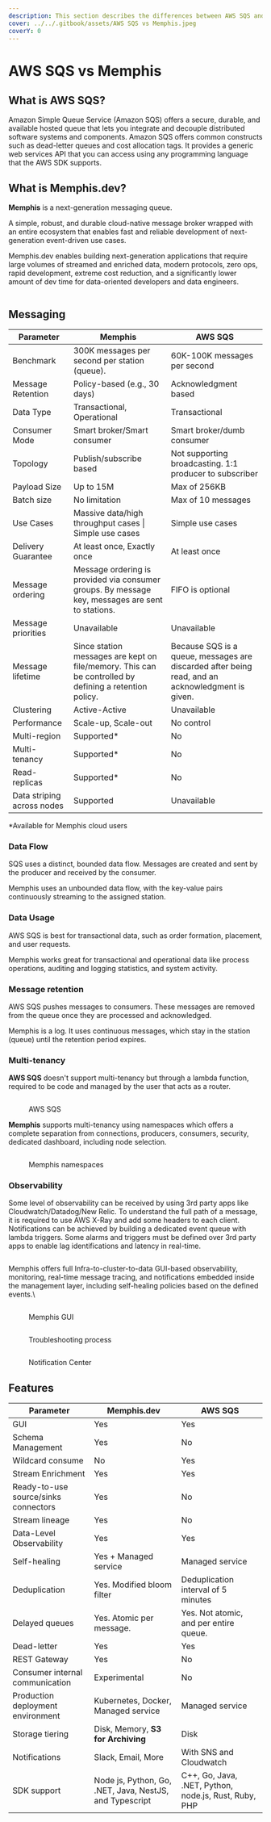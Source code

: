 ```yaml
---
description: This section describes the differences between AWS SQS and Memphis
cover: ../../.gitbook/assets/AWS SQS vs Memphis.jpeg
coverY: 0
---
```


# AWS SQS vs Memphis

## What is AWS SQS?

Amazon Simple Queue Service (Amazon SQS) offers a secure, durable, and available hosted queue that lets you integrate and decouple distributed software systems and components. Amazon SQS offers common constructs such as dead-letter queues and cost allocation tags. It provides a generic web services API that you can access using any programming language that the AWS SDK supports.

## **What is Memphis.dev?**

**Memphis** is a next-generation messaging queue.

A simple, robust, and durable cloud-native message broker wrapped with an entire ecosystem that enables fast and reliable development of next-generation event-driven use cases.

Memphis.dev enables building next-generation applications that require large volumes of streamed and enriched data, modern protocols, zero ops, rapid development, extreme cost reduction, and a significantly lower amount of dev time for data-oriented developers and data engineers.

<figure><img src="../../.gitbook/assets/image (6) (1).png" alt=""><figcaption></figcaption></figure>

## Messaging

| Parameter                  | Memphis                                                                                                | AWS SQS                                                                                          |
| -------------------------- | ------------------------------------------------------------------------------------------------------ | ------------------------------------------------------------------------------------------------ |
| Benchmark                  | 300K messages per second per station (queue).                                                          | 60K-100K messages per second                                                                     |
| Message Retention          | Policy-based (e.g., 30 days)                                                                           | Acknowledgment based                                                                             |
| Data Type                  | Transactional, Operational                                                                             | Transactional                                                                                    |
| Consumer Mode              | Smart broker/Smart consumer                                                                            | Smart broker/dumb consumer                                                                       |
| Topology                   | Publish/subscribe based                                                                                | Not supporting broadcasting. 1:1 producer to subscriber                                          |
| Payload Size               | Up to 15M                                                                                              | Max of 256KB                                                                                     |
| Batch size                 | No limitation                                                                                          | Max of 10 messages                                                                               |
| Use Cases                  | Massive data/high throughput cases \| Simple use cases                                                 | Simple use cases                                                                                 |
| Delivery Guarantee         | At least once, Exactly once                                                                            | At least once                                                                                    |
| Message ordering           | Message ordering is provided via consumer groups. By message key, messages are sent to stations.       | FIFO is optional                                                                                 |
| Message priorities         | Unavailable                                                                                            | Unavailable                                                                                      |
| Message lifetime           | Since station messages are kept on file/memory. This can be controlled by defining a retention policy. | Because SQS is a queue, messages are discarded after being read, and an acknowledgment is given. |
| Clustering                 | Active-Active                                                                                          | Unavailable                                                                                      |
| Performance                | Scale-up, Scale-out                                                                                    | No control                                                                                       |
| Multi-region               | Supported\*                                                                                            | No                                                                                               |
| Multi-tenancy              | Supported\*                                                                                            | No                                                                                               |
| Read-replicas              | Supported\*                                                                                            | No                                                                                               |
| Data striping across nodes | Supported                                                                                              | Unavailable                                                                                      |

\*Available for Memphis cloud users

### **Data Flow**&#x20;

SQS uses a distinct, bounded data flow. Messages are created and sent by the producer and received by the consumer.&#x20;

Memphis uses an unbounded data flow, with the key-value pairs continuously streaming to the assigned station.

### **Data Usage**

AWS SQS is best for transactional data, such as order formation, placement, and user requests.&#x20;

Memphis works great for transactional and operational data like process operations, auditing and logging statistics, and system activity.

### **Message retention**&#x20;

AWS SQS pushes messages to consumers. These messages are removed from the queue once they are processed and acknowledged.&#x20;

Memphis is a log. It uses continuous messages, which stay in the station (queue) until the retention period expires.

### Multi-tenancy

**AWS SQS** doesn't support multi-tenancy but through a lambda function, required to be code and managed by the user that acts as a router.

<figure><img src="../../.gitbook/assets/Screen Shot 2022-12-22 at 14.36.37.png" alt=""><figcaption><p>AWS SQS</p></figcaption></figure>

**Memphis** supports multi-tenancy using namespaces which offers a complete separation from connections, producers, consumers, security, dedicated dashboard, including node selection.

<figure><img src="../../.gitbook/assets/Screen Shot 2022-12-22 at 14.10.43.png" alt=""><figcaption><p>Memphis namespaces</p></figcaption></figure>

### **Observability**&#x20;

Some level of observability can be received by using 3rd party apps like Cloudwatch/Datadog/New Relic. To understand the full path of a message, it is required to use AWS X-Ray and add some headers to each client. Notifications can be achieved by building a dedicated event queue with lambda triggers. Some alarms and triggers must be defined over 3rd party apps to enable lag identifications and latency in real-time.

<figure><img src="../../.gitbook/assets/Screen Shot 2022-12-22 at 14.38.55.png" alt=""><figcaption></figcaption></figure>

Memphis offers full Infra-to-cluster-to-data GUI-based observability, monitoring, real-time message tracing, and notifications embedded inside the management layer, including self-healing policies based on the defined events.\


<figure><img src="../../.gitbook/assets/Screen Shot 2022-12-22 at 14.26.04.png" alt=""><figcaption><p>Memphis GUI</p></figcaption></figure>

<div>

<figure><img src="../../.gitbook/assets/Screen Shot 2022-12-22 at 14.26.51.png" alt=""><figcaption><p>Troubleshooting process</p></figcaption></figure>

 

<figure><img src="../../.gitbook/assets/Screen Shot 2022-12-22 at 14.26.36.png" alt=""><figcaption><p>Notification Center</p></figcaption></figure>

</div>

## Features

| Parameter                            | Memphis.dev                                             | AWS SQS                                               |
| ------------------------------------ | ------------------------------------------------------- | ----------------------------------------------------- |
| GUI                                  | Yes                                                     | Yes                                                   |
| Schema Management                    | Yes                                                     | No                                                    |
| Wildcard consume                     | No                                                      | Yes                                                   |
| Stream Enrichment                    | Yes                                                     | Yes                                                   |
| Ready-to-use source/sinks connectors | Yes                                                     | No                                                    |
| Stream lineage                       | Yes                                                     | No                                                    |
| Data-Level Observability             | Yes                                                     | Yes                                                   |
| Self-healing                         | Yes + Managed service                                   | Managed service                                       |
| Deduplication                        | Yes. Modified bloom filter                              | Deduplication interval of 5 minutes                   |
| Delayed queues                       | Yes. Atomic per message.                                | Yes. Not atomic, and per entire queue.                |
| Dead-letter                          | Yes                                                     | Yes                                                   |
| REST Gateway                         | Yes                                                     | No                                                    |
| Consumer internal communication      | Experimental                                            | No                                                    |
| Production deployment environment    | Kubernetes, Docker, Managed service                     | Managed service                                       |
| Storage tiering                      | Disk, Memory, **S3 for Archiving**                      | Disk                                                  |
| Notifications                        | Slack, Email, More                                      | With SNS and Cloudwatch                               |
| SDK support                          | Node js, Python, Go, .NET, Java, NestJS, and Typescript | C++, Go, Java, .NET, Python, node.js, Rust, Ruby, PHP |

